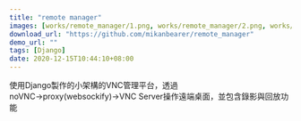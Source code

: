 ```yaml
---
title: "remote manager"
images: [works/remote_manager/1.png, works/remote_manager/2.png, works/remote_manager/3.png, works/remote_manager/4.png]
download_url: "https://github.com/mikanbearer/remote_manager"
demo_url: ""
tags: [Django]
date: 2020-12-15T10:44:10+08:00
---
```

使用Django製作的小架構的VNC管理平台，透過noVNC→proxy(websockify)→VNC Server操作遠端桌面，並包含錄影與回放功能